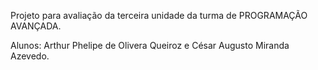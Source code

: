 Projeto para avaliação da terceira unidade da turma de PROGRAMAÇÃO AVANÇADA.


Alunos: Arthur Phelipe de Olivera Queiroz e César Augusto Miranda Azevedo.
